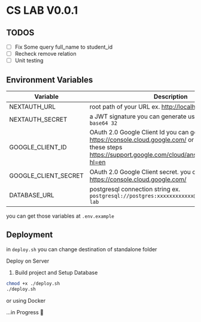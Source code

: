 # CS LAB V0.0.1

## TODOS

- [ ] Fix Some query full_name to student_id
- [ ] Recheck remove relation
- [ ] Unit testing

## Environment Variables

|Variable|Description|
|---|-----------|
|NEXTAUTH_URL|root path of your URL ex. <http://localhost:3000>|
|NEXTAUTH_SECRET|a JWT signature you can generate using  `openssl rand -base64 32`|
|GOOGLE_CLIENT_ID| OAuth 2.0 Google Client Id you can get it at <https://console.cloud.google.com/> or you can follow these steps <https://support.google.com/cloud/answer/6158849?hl=en>|
|GOOGLE_CLIENT_SECRET| OAuth 2.0 Google Client secret. you can get it at  <https://console.cloud.google.com/>|
|DATABASE_URL| postgresql connection string ex. `postgresql://postgres:xxxxxxxxxxxx@localhost:5432/cs-lab`|

you can get those variables at `.env.example`

## Deployment

in `deploy.sh` you can change destination of standalone folder

Deploy on Server

1. Build project and Setup Database

```sh
chmod +x ./deploy.sh
./deploy.sh
```

or using Docker

...in Progress 🚧
